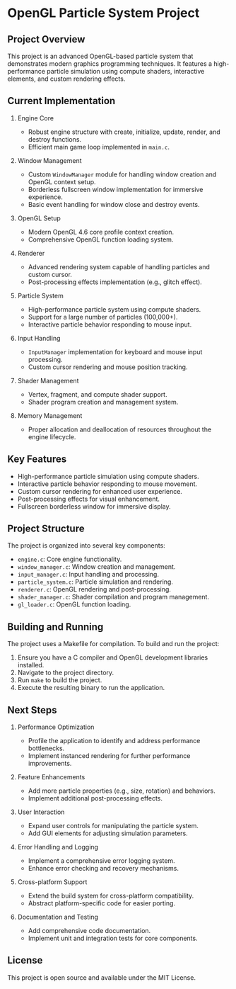 # OpenGL Particle System Project

## Project Overview

This project is an advanced OpenGL-based particle system that demonstrates modern graphics programming techniques. It features a high-performance particle simulation using compute shaders, interactive elements, and custom rendering effects.

## Current Implementation

1. Engine Core
   - Robust engine structure with create, initialize, update, render, and destroy functions.
   - Efficient main game loop implemented in `main.c`.

2. Window Management
   - Custom `WindowManager` module for handling window creation and OpenGL context setup.
   - Borderless fullscreen window implementation for immersive experience.
   - Basic event handling for window close and destroy events.

3. OpenGL Setup
   - Modern OpenGL 4.6 core profile context creation.
   - Comprehensive OpenGL function loading system.

4. Renderer
   - Advanced rendering system capable of handling particles and custom cursor.
   - Post-processing effects implementation (e.g., glitch effect).

5. Particle System
   - High-performance particle system using compute shaders.
   - Support for a large number of particles (100,000+).
   - Interactive particle behavior responding to mouse input.

6. Input Handling
   - `InputManager` implementation for keyboard and mouse input processing.
   - Custom cursor rendering and mouse position tracking.

7. Shader Management
   - Vertex, fragment, and compute shader support.
   - Shader program creation and management system.

8. Memory Management
   - Proper allocation and deallocation of resources throughout the engine lifecycle.

## Key Features

- High-performance particle simulation using compute shaders.
- Interactive particle behavior responding to mouse movement.
- Custom cursor rendering for enhanced user experience.
- Post-processing effects for visual enhancement.
- Fullscreen borderless window for immersive display.

## Project Structure

The project is organized into several key components:

- `engine.c`: Core engine functionality.
- `window_manager.c`: Window creation and management.
- `input_manager.c`: Input handling and processing.
- `particle_system.c`: Particle simulation and rendering.
- `renderer.c`: OpenGL rendering and post-processing.
- `shader_manager.c`: Shader compilation and program management.
- `gl_loader.c`: OpenGL function loading.

## Building and Running

The project uses a Makefile for compilation. To build and run the project:

1. Ensure you have a C compiler and OpenGL development libraries installed.
2. Navigate to the project directory.
3. Run `make` to build the project.
4. Execute the resulting binary to run the application.

## Next Steps

1. Performance Optimization
   - Profile the application to identify and address performance bottlenecks.
   - Implement instanced rendering for further performance improvements.

2. Feature Enhancements
   - Add more particle properties (e.g., size, rotation) and behaviors.
   - Implement additional post-processing effects.

3. User Interaction
   - Expand user controls for manipulating the particle system.
   - Add GUI elements for adjusting simulation parameters.

4. Error Handling and Logging
   - Implement a comprehensive error logging system.
   - Enhance error checking and recovery mechanisms.

5. Cross-platform Support
   - Extend the build system for cross-platform compatibility.
   - Abstract platform-specific code for easier porting.

6. Documentation and Testing
   - Add comprehensive code documentation.
   - Implement unit and integration tests for core components.

## License

This project is open source and available under the MIT License.
